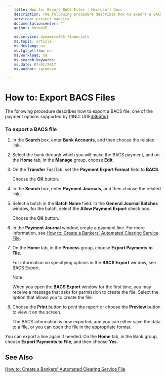 ```yaml
---
    title: How to: Export BACS Files | Microsoft Docs
    description: The following procedure describes how to export a BACS file, one of the payment options supported by [!INCLUDE[d365fin](../../includes/d365fin_md.md)].
    services: project-madeira
    documentationcenter: ''
    author: SorenGP

    ms.service: dynamics365-financials
    ms.topic: article
    ms.devlang: na
    ms.tgt_pltfrm: na
    ms.workload: na
    ms.search.keywords:
    ms.date: 07/01/2017
    ms.author: sgroespe

---
```

# How to: Export BACS Files
The following procedure describes how to export a BACS file, one of the payment options supported by [!INCLUDE[d365fin](../../includes/d365fin_md.md)].  
  
### To export a BACS file  
  
1.  In the **Search** box, enter **Bank Accounts**, and then choose the related link.  
  
2.  Select the bank through which you will make the BACS payment, and on the **Home** tab, in the **Manage** group, choose **Edit**.  
  
3.  On the **Transfer** FastTab, set the **Payment Export Format** field to **BACS**.  
  
     Choose the **OK** button.  
  
4.  In the **Search** box, enter **Payment Journals**, and then choose the related link.  
  
5.  Select a batch in the **Batch Name** field. In the **General Journal Batches** window, for the batch, select the **Allow Payment Export** check box.  
  
     Choose the **OK** button.  
  
6.  In the **Payment Journal** window, create a payment line. For more information, see [How to: Create a Bankers' Automated Clearing Service File](how-to-create-a-bankers-automated-clearing-service-file.md).  
  
7.  On the **Home** tab, in the **Process** group, choose **Export Payments to File**.  
  
     For information on specifying options in the **BACS Export** window, see BACS Export.  
  
    > [!NOTE]  
    >  When you open the **BACS Export** window for the first time, you may receive a message that asks for permission to create the file. Select the option that allows you to create the file.  
  
8.  Choose the **Print** button to print the report or choose the **Preview** button to view it on the screen.  
  
     The BACS information is now exported, and you can either save the data to a file, or you can open the file in the appropriate format.  
  
 You can export a line again if needed. On the **Home** tab, in the Bank group, choose **Export Payments to File**, and then choose **Yes**.  
  
## See Also  
 [How to: Create a Bankers' Automated Clearing Service File](how-to-create-a-bankers-automated-clearing-service-file.md)